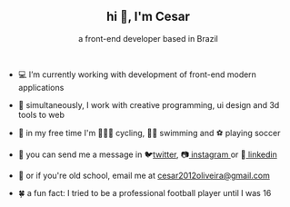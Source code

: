 <h2 align="center">hi 👋, I'm Cesar</h2>
<p align="center">a front-end developer based in Brazil</p>
<br />

- 💻 I’m currently working with development of front-end modern applications

- 🌱 simultaneously, I work with creative programming, ui design and 3d tools to web

- 🏅 in my free time I'm 🚴🏿‍♂️ cycling, 🏊‍♂️ swimming and ⚽ playing soccer

- 📮 you can send me a message in 🐦<a href="https://twitter.com/cesarolvr" target="blank">twitter</a>, 📷<a href="https://linkedin.com/in/cesarolvr" target="blank">
    instagram
</a>or 👔<a href="https://instagram.com/cesarolvr" target="blank"> linkedin    
</a>

- 🌻 or if you're old school, email me at cesar2012oliveira@gmail.com

- 🍀 a fun fact: I tried to be a professional football player until I was 16
